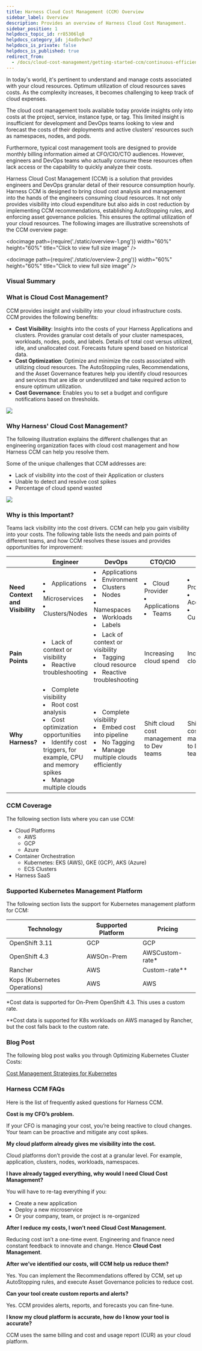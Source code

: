 ```yaml
---
title: Harness Cloud Cost Management (CCM) Overview
sidebar_label: Overview
description: Provides an overview of Harness Cloud Cost Management.
sidebar_position: 1
helpdocs_topic_id: rr85306lq8
helpdocs_category_id: j4adbv9wn7
helpdocs_is_private: false
helpdocs_is_published: true
redirect_from:
  - /docs/cloud-cost-management/getting-started-ccm/continuous-efficiency-overview
---
```


In today's world, it's pertinent to understand and manage costs associated with your cloud resources. Optimum utilization of cloud resources saves costs. As the complexity increases, it becomes challenging to keep track of cloud expenses.

The cloud cost management tools available today provide insights only into costs at the project, service, instance type, or tag. This limited insight is insufficient for development and DevOps teams looking to view and forecast the costs of their deployments and active clusters' resources such as namespaces, nodes, and pods.

Furthermore, typical cost management tools are designed to provide monthly billing information aimed at CFO/CIO/CTO audiences. However, engineers and DevOps teams who actually consume these resources often lack access or the capability to quickly analyze their costs.

Harness Cloud Cost Management (CCM) is a solution that provides engineers and DevOps granular detail of their resource consumption hourly. Harness CCM is designed to bring cloud cost analysis and management into the hands of the engineers consuming cloud resources. It not only provides visibility into cloud expenditure but also aids in cost reduction by implementing CCM recommendations, establishing AutoStopping rules, and enforcing asset governance policies. This ensures the optimal utilization of your cloud resources. The following images are illustrative screenshots of the CCM overview page:


<docimage path={require('./static/overview-1.png')} width="60%" height="60%" title="Click to view full size image" />

<docimage path={require('./static/overview-2.png')} width="60%" height="60%" title="Click to view full size image" />


### Visual Summary
<!-- Video:
https://harness-1.wistia.com/medias/rpv5vwzpxz-->
<docvideo src="https://www.youtube.com/watch?v=xnbTUNet5gw" />

### What is Cloud Cost Management?

CCM provides insight and visibility into your cloud infrastructure costs. CCM provides the following benefits:

* **Cost Visibility**: Insights into the costs of your Harness Applications and clusters. Provides granular cost details of your cluster namespaces, workloads, nodes, pods, and labels. Details of total cost versus utilized, idle, and unallocated cost. Forecasts future spend based on historical data.
* **Cost Optimization**: Optimize and minimize the costs associated with utilizing cloud resources. The AutoStoppiing rules, Recommendations, and the Asset Governance features help you identify cloud resources and services that are idle or underutilized and take required action to ensure optimum utilization.
* **Cost Governance**: Enables you to set a budget and configure notifications based on thresholds.

![](./static/continuous-efficiency-overview-04.png)
### Why Harness' Cloud Cost Management?

The following illustration explains the different challenges that an engineering organization faces with cloud cost management and how Harness CCM can help you resolve them.

Some of the unique challenges that CCM addresses are:

* Lack of visibility into the cost of their Application or clusters
* Unable to detect and resolve cost spikes
* Percentage of cloud spend wasted

![](./static/continuous-efficiency-overview-05.png)
### Why is this Important?

Teams lack visibility into the cost drivers. CCM can help you gain visibility into your costs. The following table lists the needs and pain points of different teams, and how CCM resolves these issues and provides opportunities for improvement:


|  | **Engineer** | **DevOps** | **CTO/CIO** | **CFO** |
| --- | --- | --- | --- | --- |
| **Need Context and  Visibility** | <li>Applications</li><li>Microservices</li><li>Clusters/Nodes</li> | <li>Applications</li><li>Environment</li><li>Clusters</li><li>Nodes</li><li>Namespaces</li><li>Workloads</li><li>Labels</li> | <li>Cloud Provider</li><li>Applications</li><li>Teams</li> | <li>Cloud Provider</li><li>Cloud Account</li><li>Cost per Customer</li> |
| **Pain Points** | <li>Lack of context or visibility</li><li>Reactive troubleshooting</li> | <li>Lack of context or visibility</li><li>Tagging cloud resource</li><li>Reactive troubleshooting</li> | Increasing cloud spend | Increasing cloud spend |
| **Why Harness?** | <li>Complete visibility</li><li>Root cost analysis</li><li>Cost optimization opportunities</li><li>Identify cost triggers, for example, CPU and memory spikes</li><li>Manage multiple clouds</li> | <li>Complete visibility</li><li>Embed cost into pipeline</li><li>No Tagging</li><li>Manage multiple clouds efficiently</li> | Shift cloud cost management to Dev teams | Shift cloud cost management to Dev teams |

### CCM Coverage

The following section lists where you can use CCM:

* Cloud Platforms
	+ AWS
	+ GCP
	+ Azure
* Container Orchestration
	+ Kubernetes: EKS (AWS), GKE (GCP), AKS (Azure)
	+ ECS Clusters
* Harness SaaS

### Supported Kubernetes Management Platform

The following section lists the support for Kubernetes management platform for CCM:



| **Technology** | **Supported Platform** | **Pricing** |
| --- | --- | --- |
| OpenShift 3.11 | GCP | GCP |
| OpenShift 4.3 | AWSOn-Prem | AWSCustom-rate\* |
| Rancher | AWS | Custom-rate\*\* |
| Kops (Kubernetes Operations) | AWS | AWS |

\*Cost data is supported for On-Prem OpenShift 4.3. This uses a custom rate.

\*\*Cost data is supported for K8s workloads on AWS managed by Rancher, but the cost falls back to the custom rate.

### Blog Post

The following blog post walks you through Optimizing Kubernetes Cluster Costs:

[Cost Management Strategies for Kubernetes](https://harness.io/learn/ebooks/ebook-cost-management-kubernetes/)

### Harness CCM FAQs

Here is the list of frequently asked questions for Harness CCM.

**Cost is** **my CFO’s problem.**

If your CFO is managing your cost, you’re being reactive to cloud changes. Your team can be proactive and mitigate any cost spikes.

**My cloud platform already gives me visibility into the cost.**

Cloud platforms don’t provide the cost at a granular level. For example, application, clusters, nodes, workloads, namespaces.

**I have already tagged everything, why would I need Cloud Cost Management?**

You will have to re-tag everything if you:

* Create a new application
* Deploy a new microservice
* Or your company, team, or project is re-organized

**After I reduce my costs, I won’t need** **Cloud Cost Management.**

Reducing cost isn’t a one-time event. Engineering and finance need constant feedback to innovate and change. Hence **Cloud Cost Management**.

**After we’ve identified our costs, will CCM help us reduce them?**

Yes. You can implement the Recommendations offered by CCM, set up AutoStopping rules, and execute Asset Governance policies to reduce cost.

**Can your tool create custom reports and alerts?**

Yes. CCM provides alerts, reports, and forecasts you can fine-tune.

**I know my cloud platform is accurate, how do I know your tool is accurate?**

CCM uses the same billing and cost and usage report (CUR) as your cloud platform.

